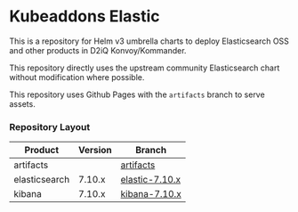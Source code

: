 # Kubeaddons Elastic

This is a repository for Helm v3 umbrella charts to deploy Elasticsearch OSS and other products in D2iQ Konvoy/Kommander.

This repository directly uses the upstream community Elasticsearch chart without modification where possible.

This repository uses Github Pages with the `artifacts` branch to serve assets.

### Repository Layout

| Product | Version | Branch |
| --- | --- | --- |
| artifacts | | [artifacts](https://github.com/mesosphere/kubeaddons-elastic/tree/artifacts) |  
| elasticsearch | 7.10.x | [elastic-7.10.x](https://github.com/mesosphere/kubeaddons-elastic/tree/elastic-7.10.x) |
| kibana | 7.10.x | [kibana-7.10.x](https://github.com/mesosphere/kubeaddons-elastic/tree/kibana-7.10.x) |

